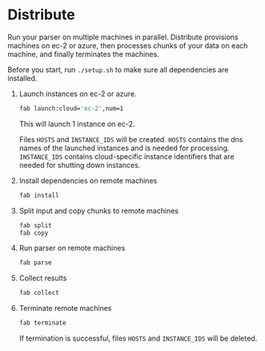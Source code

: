 Distribute
==========

Run your parser on multiple machines in parallel. Distribute provisions machines
on ec-2 or azure, then processes chunks of your data on each machine, and
finally terminates the machines.

Before you start, run `./setup.sh` to make sure all dependencies are installed.

1.  Launch instances on ec-2 or azure.

    ```bash
    fab launch:cloud='ec-2',num=1
    ```
    This will launch 1 instance on ec-2.

    Files `HOSTS` and `INSTANCE_IDS` will be created. `HOSTS` contains the dns names of the launched instances and is needed for processing. `INSTANCE_IDS` contains cloud-specific instance identifiers that are needed for shutting down instances.
   

2.  Install dependencies on remote machines
    ```bash
    fab install
    ```

3.  Split input and copy chunks to remote machines
    ```bash
    fab split 
    fab copy
    ```

4.  Run parser on remote machines
    ```bash
    fab parse
    ``` 

5.  Collect results
    ```bash
    fab collect
    ```

6.  Terminate remote machines
    ```bash
    fab terminate
    ```
    If termination is successful, files `HOSTS` and `INSTANCE_IDS` will be deleted.
